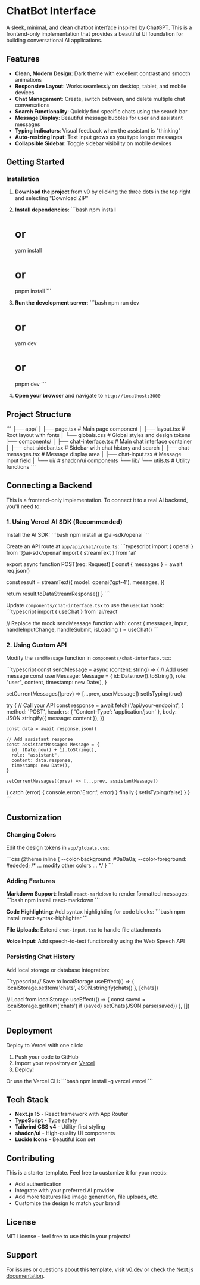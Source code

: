 # ChatBot Interface

A sleek, minimal, and clean chatbot interface inspired by ChatGPT. This is a frontend-only implementation that provides a beautiful UI foundation for building conversational AI applications.

## Features

- **Clean, Modern Design**: Dark theme with excellent contrast and smooth animations
- **Responsive Layout**: Works seamlessly on desktop, tablet, and mobile devices
- **Chat Management**: Create, switch between, and delete multiple chat conversations
- **Search Functionality**: Quickly find specific chats using the search bar
- **Message Display**: Beautiful message bubbles for user and assistant messages
- **Typing Indicators**: Visual feedback when the assistant is "thinking"
- **Auto-resizing Input**: Text input grows as you type longer messages
- **Collapsible Sidebar**: Toggle sidebar visibility on mobile devices

## Getting Started

### Installation

1. **Download the project** from v0 by clicking the three dots in the top right and selecting "Download ZIP"

2. **Install dependencies**:
   \`\`\`bash
   npm install
   # or
   yarn install
   # or
   pnpm install
   \`\`\`

3. **Run the development server**:
   \`\`\`bash
   npm run dev
   # or
   yarn dev
   # or
   pnpm dev
   \`\`\`

4. **Open your browser** and navigate to `http://localhost:3000`

## Project Structure

\`\`\`
├── app/
│   ├── page.tsx              # Main page component
│   ├── layout.tsx            # Root layout with fonts
│   └── globals.css           # Global styles and design tokens
├── components/
│   ├── chat-interface.tsx    # Main chat interface container
│   ├── chat-sidebar.tsx      # Sidebar with chat history and search
│   ├── chat-messages.tsx     # Message display area
│   ├── chat-input.tsx        # Message input field
│   └── ui/                   # shadcn/ui components
└── lib/
    └── utils.ts              # Utility functions
\`\`\`

## Connecting a Backend

This is a frontend-only implementation. To connect it to a real AI backend, you'll need to:

### 1. Using Vercel AI SDK (Recommended)

Install the AI SDK:
\`\`\`bash
npm install ai @ai-sdk/openai
\`\`\`

Create an API route at `app/api/chat/route.ts`:
\`\`\`typescript
import { openai } from '@ai-sdk/openai'
import { streamText } from 'ai'

export async function POST(req: Request) {
  const { messages } = await req.json()

  const result = streamText({
    model: openai('gpt-4'),
    messages,
  })

  return result.toDataStreamResponse()
}
\`\`\`

Update `components/chat-interface.tsx` to use the `useChat` hook:
\`\`\`typescript
import { useChat } from 'ai/react'

// Replace the mock sendMessage function with:
const { messages, input, handleInputChange, handleSubmit, isLoading } = useChat()
\`\`\`

### 2. Using Custom API

Modify the `sendMessage` function in `components/chat-interface.tsx`:

\`\`\`typescript
const sendMessage = async (content: string) => {
  // Add user message
  const userMessage: Message = {
    id: Date.now().toString(),
    role: "user",
    content,
    timestamp: new Date(),
  }
  
  setCurrentMessages((prev) => [...prev, userMessage])
  setIsTyping(true)

  try {
    // Call your API
    const response = await fetch('/api/your-endpoint', {
      method: 'POST',
      headers: { 'Content-Type': 'application/json' },
      body: JSON.stringify({ message: content }),
    })

    const data = await response.json()

    // Add assistant response
    const assistantMessage: Message = {
      id: (Date.now() + 1).toString(),
      role: "assistant",
      content: data.response,
      timestamp: new Date(),
    }

    setCurrentMessages((prev) => [...prev, assistantMessage])
  } catch (error) {
    console.error('Error:', error)
  } finally {
    setIsTyping(false)
  }
}
\`\`\`

## Customization

### Changing Colors

Edit the design tokens in `app/globals.css`:

\`\`\`css
@theme inline {
  --color-background: #0a0a0a;
  --color-foreground: #ededed;
  /* ... modify other colors ... */
}
\`\`\`

### Adding Features

**Markdown Support**: Install `react-markdown` to render formatted messages:
\`\`\`bash
npm install react-markdown
\`\`\`

**Code Highlighting**: Add syntax highlighting for code blocks:
\`\`\`bash
npm install react-syntax-highlighter
\`\`\`

**File Uploads**: Extend `chat-input.tsx` to handle file attachments

**Voice Input**: Add speech-to-text functionality using the Web Speech API

### Persisting Chat History

Add local storage or database integration:

\`\`\`typescript
// Save to localStorage
useEffect(() => {
  localStorage.setItem('chats', JSON.stringify(chats))
}, [chats])

// Load from localStorage
useEffect(() => {
  const saved = localStorage.getItem('chats')
  if (saved) setChats(JSON.parse(saved))
}, [])
\`\`\`

## Deployment

Deploy to Vercel with one click:

1. Push your code to GitHub
2. Import your repository on [Vercel](https://vercel.com)
3. Deploy!

Or use the Vercel CLI:
\`\`\`bash
npm install -g vercel
vercel
\`\`\`

## Tech Stack

- **Next.js 15** - React framework with App Router
- **TypeScript** - Type safety
- **Tailwind CSS v4** - Utility-first styling
- **shadcn/ui** - High-quality UI components
- **Lucide Icons** - Beautiful icon set

## Contributing

This is a starter template. Feel free to customize it for your needs:

- Add authentication
- Integrate with your preferred AI provider
- Add more features like image generation, file uploads, etc.
- Customize the design to match your brand

## License

MIT License - feel free to use this in your projects!

## Support

For issues or questions about this template, visit [v0.dev](https://v0.dev) or check the [Next.js documentation](https://nextjs.org/docs).
